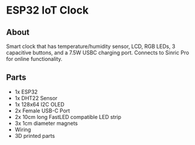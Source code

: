 # ESP32 IoT Clock

## About

Smart clock that has temperature/humidity sensor, LCD, RGB LEDs, 3 capacitive buttons, and a 7.5W USBC charging port. Connects to Sinric Pro for online functionality.

## Parts

- 1x ESP32
- 1x DHT22 Sensor
- 1x 128x64 I2C OLED
- 2x Female USB-C Port
- 2x 10cm long FastLED compatible LED strip
- 3x 1cm diameter magnets
- Wiring
- 3D printed parts
